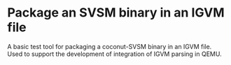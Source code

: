 # Package an SVSM binary in an IGVM file
A basic test tool for packaging a coconut-SVSM binary in an IGVM file. Used to
support the development of integration of IGVM parsing in QEMU.
